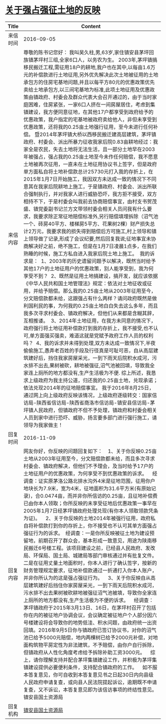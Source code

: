 # <a href="http://www.shangluo.gov.cn/zmhd/ldxxxx.jsp?urltype=leadermail.LeaderMailContentUrl&wbtreeid=1112&leadermailid=3801">关于强占强征土地的反映</a>
| Title |                                                                                                                                                                                                                                                                                                                                                                                                                                                                                                                                                                                                                                                                                                                                  Content                                                                                                                                                                                                                                                                                                                                                                                                                                                                                                                                                                                                                                                                                                                                  |
|:-----:|---------------------------------------------------------------------------------------------------------------------------------------------------------------------------------------------------------------------------------------------------------------------------------------------------------------------------------------------------------------------------------------------------------------------------------------------------------------------------------------------------------------------------------------------------------------------------------------------------------------------------------------------------------------------------------------------------------------------------------------------------------------------------------------------------------------------------------------------------------------------------------------------------------------------------------------------------------------------------------------------------------------------------------------------------------------------------------------------------------------------------------------------------------------------------------------------------------------------------------------------------------------------------------------------------------------------------------------------------------------------------------------------------------------------------------------------------------------------------|
| 来信时间  | 2016-09-05                                                                                                                                                                                                                                                                                                                                                                                                                                                                                                                                                                                                                                                                                                                                                                                                                                                                                                                                                                                                                                                                                                                                                                                                                                                                                                                                                                                                                                                                |
| 来信内容  | 尊敬的陈书记您好： 我叫吴久柱,男,63岁,家住镇安县茅坪回族镇茅坪村三组,全家6口人，以务农为生。 2003年,茅坪镇搞移民搬迁工程,需征用18户的耕地,我户也在其中,以每亩1.6万元的补偿款进行土地征用,另外优先解决此次土地被征用的土地承包方的住房宅基地问题,并且以每平方80元的优惠政策优先卖给土地承包方,以三间宅基地为标准,此项土地征用及优惠政策由镇政府、村委会及群众代表大会召开通过的，由于当时家庭困难，住房紧张，一家6口人挤在一间房屋居住，考虑到集镇建设，我方便同意征地，在其他17户都享受到政府给予的优惠政策，我户指定的宅基地被政府卖给他人，非但未享受到优惠政策，还将我的0.25亩土地强行征用，至今未进行任何补偿。 暨2014年茅坪镇大桥以西移民搬迁建高层建筑，茅坪镇政府、村委会、派出所暴力征收我家后院0.83亩耕地经过：我家全是农民，失去土地将无法生活，且一部分土地早在2003年被强占，强占我的0.25亩土地至今未作任何赔偿，我不愿意土地被再次征用，一直未在土地征用协议书上签字，但是政府单方面私自将土地补偿款总计25730元打入我的存折上，在2015年1月7日开始施工，我因双方未达成一致的情况下不同意其在我家后院耕地上施工，于是镇政府、村委会、派出所联合强制执行，并对我家人进行威胁恐吓，我方拒不接受，双方相持不下，于是村委会叫我前去协商赔偿事宜，由村支书贺茂盛、镇党委副书记兰方文带领村委会相关人员问我有什么要求，我要求除正常征地赔偿标准外,另行赔偿填埋拆除（沼气池一个、砖房40平方、楼梯房5平方、花果树2棵）财产损失总计2万元，我要求我的损失得到赔偿后方可施工,村上领导和镇上领导做了记录,形成了会议纪要,然后回复我说;征地事宜未协商解决好之前，绝不施工，但是在1月7日凌晨1点多，在我们熟睡的时候，施工方私自进入我家后院土地上施工。  我的诉求是：  1、2003年的历史遗留问题予以解决，既然当时给予其他17户的土地征用户的优惠政策，别人能享受到，我为何享受不到？  2、既然是征用土地搞建设，搞开发，就应该依据《中华人民共和国土地管理法》规定：依法对土地征收或征用，并给予赔偿。那么我的0.25亩土地从2003年征用至今，分文赔偿款都未给，这跟强占有什么两样？请问政府既然是做利国利民的事，为何我的0.25亩土地白白失去这么多年，而且我多次寻求村委会、镇政府解决，但他们从来都是含糊其辞，互相推诿。  3、2014年土地征用，在我方未同意的情况下，政府强行将土地征用补偿款打到我的存折上，我不接受,也不认可,单方面强买强卖，难道这就是党赋予政府工作人员的权利吗？  4、我的诉求并未得到处理,双方未达成一致情况下,半夜偷偷施工,愚弄老百姓的手段及行径真是可耻可恶，自从高层建筑建好后，挡住我家房屋采光，一到下雨天后院积水成河，污水排不出去,果树被砍，耕地被强征,沼气池被回填，导致我全家连上厕所的地方都没有,生产生活极为不便. 综上所述，我恳求上级政府为我主持公道，归还我的0.25亩土地，兑现承诺；依法兑现2014年的征地赔偿事宜。 我于2016年8月25日，通过网上向上级政府反映该情况，上级政府逐级转交：国家信访局-陕西省信访局-陕西省商洛市信访局-镇安县信访局-茅坪镇人民政府，但镇政府不但不予处理，镇政府和村委会相关人员到家中进行恐吓、威胁，扬言要多部门进行强行施工，请领导为我家做主！ |
| 回复时间  | 2016-11-09                                                                                                                                                                                                                                                                                                                                                                                                                                                                                                                                                                                                                                                                                                                                                                                                                                                                                                                                                                                                                                                                                                                                                                                                                                                                                                                                                                                                                                                                |
| 回复内容  | 网友你好，你反映的问题回复如下：    1、关于你反映0.25亩土地从2003年征用至今，分文赔偿款都未给，而且多次寻求村委会、镇政府解决，但他们不予理会，及当时给予17户的土地征用户的优惠政策，为何享受不到优惠政策的诉求。    经调查：证实原茅洛公路北排水沟外4米是征地范围，征用你户地块长为7.9米，宽为4米，征地面积为31.6平方米(有原始记录)，合0.0474亩，而并非你所信访的0.25亩，且征地补偿费已由你本人领取；你所反映的未享受征地后优惠政策一事早在2005年1月7日经茅坪镇政府处理兑现(有你本人领取领款凭条为证)。    2、关于你反映的土地2014年被强行征用，政府私自将补偿款打到你的存折上，你不接受也不认可其单方面强占强征行为的诉求。　经调查：一是你所反映被征土地为建设预留地，前期召开了群众会，基本形成一致意见，用途为陕南移民搬迁6号楼工程。该项目建设之前，已经县人民政府、发改局、环保局、国土局、城建局等部门审核通过并有批复文件。二是在征用丈量土地面积时，你本人进行了确认签字，按新的财务管理规定要求，征地补偿款通过一折通打入你本人账户，并非你所认为的这是强占强征行为。    3、关于你反映自从高层建筑建好后挡住你家房屋采光，一到下雨天后院积水成河，污水排不出去果树被砍耕地被强征沼气池被填，导致你全家连上厕所的地方都没有,生产生活极为不便的诉求。    经调查：茅坪镇政府于2015年3月13日、16日，在茅坪村召开了包括你在内的被征地户协调会议，会议确定被征地户个人部分因六号楼建设将会导致你的地势低洼、积水问题，由政府统一出资回填。2016年9月5日你与镇政府已签订协议书，对你的沼气池已给予5000元赔偿，地内两棵树已给予2000元补偿，对地面构筑物平房定性为非法建筑，不予赔偿，由你户自行拆除，但镇政府从人性化角度考虑给予拆除补助工资3000元。    综上，请你理解支持并配合茅坪集镇建设工作，并积极为茅坪集镇建设提供必要便利条件，支持配合镇政府的工作。    如不服本答复意见，你可自收到本答复意见书之日起30日内向县级人民政府申请复查，或向县人民法院提起诉讼，逾期既不申请复查，又不诉讼，本答复意见即为该信访事项的终结性意见。镇安县国土资源局                                                                                                                                                                                                                                                                                                                                                                                                                                                                                        |
| 回复机构  | <a href="../../categories/agencies/镇安县国土资源局.md">镇安县国土资源局</a>                                                                                                                                                                                                                                                                                                                                                                                                                                                                                                                                                                                                                                                                                                                                                                                                                                                                                                                                                                                                                                                                                                                                                                                                                                                                                                                                                                                                              |